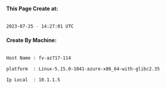 
   
#### This Page Create at:

```bash

2023-07-25 - 14:27:01 UTC

```

#### Create By Machine:

```bash

Host Name : fv-az717-114

platform  : Linux-5.15.0-1041-azure-x86_64-with-glibc2.35

Ip Local  : 10.1.1.5

```

